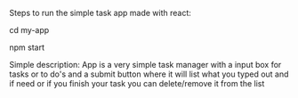 Steps to run the simple task app made with react: 

cd my-app

npm start

Simple description:
App is a very simple task manager with a input box for tasks or to do's and a submit button where it will list what you typed out and if need or if you finish your task you can delete/remove it from the list

